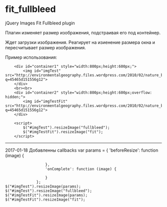 # fit_fullbleed
jQuery Images Fit Fullbleed plugin

Плагин изменяет размер изображения, подстраивая его под контейнер.

Ждет загрузки изображения.
Реагирует на изиенение размера окна и пересчитывает размер изображения.


Пример использования:

        <div id="container1" style="width:800px;height:600px;">
            <img id="imgTest" src="http://environmentalgeography.files.wordpress.com/2010/02/nature_by_abhishekultimatum.jpg?q=45465d151556g12">
        </div>
        <br><br>
        <div id="container2" style="width:800px;height:600px;overflow: hidden;">
            <img id="imgTestFit" src="http://environmentalgeography.files.wordpress.com/2010/02/nature_by_abhishekultimatum.jpg?q=45465d151556g12">
        </div>
            
        <script>
            $("#imgTest").resizeImage("fullbleed");
            $("#imgTestFit").resizeImage("fit");
        </script>

------------------------------------------------------------
2017-01-18 
Добавленны callbacks
	var params = {
                     'beforeResize': function (image) {
   
                      },
                      'onComplete': function (image) {
   
                      }
                  };
    $("#imgTest").resizeImage(params); 
	$("#imgTest").resizeImage("fullbleed");
    $("#imgTestFit").resizeImage(params);
    $("#imgTestFit").resizeImage("fit");     

   

